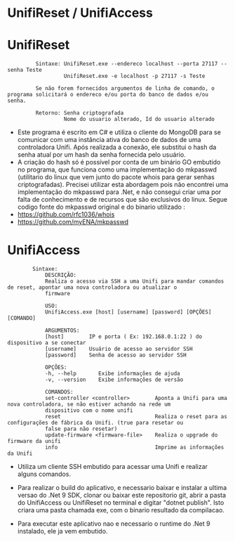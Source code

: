 # UnifiReset / UnifiAccess

# UnifiReset
             Sintaxe: UnifiReset.exe --endereco localhost --porta 27117 --senha Teste
                      UnifiReset.exe -e localhost -p 27117 -s Teste
             
             Se não forem fornecidos argumentos de linha de comando, o programa solicitará o endereco e/ou porta do banco de dados e/ou senha.

             Retorno: Senha criptografada
                      Nome do usuario alterado, Id do usuario alterado
- Este programa é escrito em C# e utiliza o cliente do MongoDB para se comunicar com uma instância ativa do banco de dados de uma controladora Unifi. Após realizada a conexão, ele substitui o hash da senha atual por um hash da senha fornecida pelo usuário.
- A criação do hash só é possível por conta de um binário GO embutido no programa, que funciona como uma implementação do mkpasswd (utilitario do linux que vem junto do pacote whois para gerar senhas criptografadas). Precisei utilizar esta abordagem pois não encontrei uma implementação do mkpasswd para .Net, e não consegui criar uma por falta de conhecimento e de recursos que são exclusivos do linux. Segue codigo fonte do mkpasswd original e do binario utilizado :
- https://github.com/rfc1036/whois
- https://github.com/myENA/mkpasswd

# UnifiAccess
            Sintaxe: 
                DESCRIÇÃO:
                Realiza o acesso via SSH a uma Unifi para mandar comandos de reset, apontar uma nova controladora ou atualizar o
                firmware
                
                USO:
                UnifiAccess.exe [host] [username] [password] [OPÇÕES] [COMANDO]
                
                ARGUMENTOS:
                [host]        IP e porta ( Ex: 192.168.0.1:22 ) do dispositivo a se conectar
                [username]    Usuário de acesso ao servidor SSH
                [password]    Senha de acesso ao servidor SSH
                
                OPÇÕES:
                -h, --help       Exibe informações de ajuda
                -v, --version    Exibe informações de versão
                
                COMANDOS:
                set-controller <controller>        Aponta a Unifi para uma nova controladora, se não estiver achando na rede um
                dispositivo com o nome unifi
                reset                              Realiza o reset para as configurações de fábrica da Unifi. (true para resetar ou
                false para não resetar)
                update-firmware <firmware-file>    Realiza o upgrade do firmware da unifi
                info                               Imprime as informações da Unifi
- Utiliza um cliente SSH embutido para acessar uma Unifi e realizar alguns comandos.


- Para realizar o build do aplicativo, e necessario baixar e instalar a ultima versao do .Net 9 SDK, clonar ou baixar este repositorio git, abrir a pasta do UnifiAccess ou UnifiReset no terminal e digitar "dotnet publish". Isto criara uma pasta chamada exe\, com o binario resultado da compilacao.
- Para executar este aplicativo nao e necessario o runtime do .Net 9 instalado, ele ja vem embutido.
